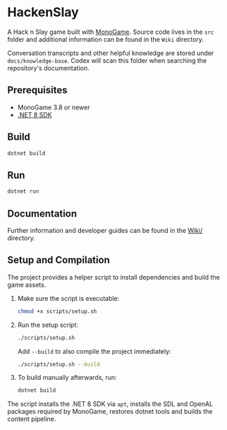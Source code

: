 # HackenSlay

A Hack n Slay game built with [MonoGame](https://www.monogame.net/). Source code lives in the `src` folder and additional information can be found in the `Wiki` directory.

Conversation transcripts and other helpful knowledge are stored under `docs/knowledge-base`. Codex will scan this folder when searching the repository's documentation.

## Prerequisites

- MonoGame 3.8 or newer
- [.NET 8 SDK](https://dotnet.microsoft.com/en-us/download/dotnet/8.0)

## Build

```bash
dotnet build
```

## Run

```bash
dotnet run
```

## Documentation

Further information and developer guides can be found in the [Wiki/](Wiki/) directory.

## Setup and Compilation

The project provides a helper script to install dependencies and build the game assets.

1. Make sure the script is executable:
   ```bash
   chmod +x scripts/setup.sh
   ```
2. Run the setup script:
   ```bash
   ./scripts/setup.sh
   ```
   Add `--build` to also compile the project immediately:
   ```bash
   ./scripts/setup.sh --build
   ```
3. To build manually afterwards, run:
   ```bash
   dotnet build
   ```

The script installs the .NET 8 SDK via `apt`, installs the SDL and OpenAL packages required by MonoGame, restores dotnet tools and builds the content pipeline.
